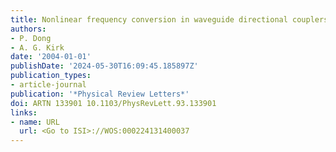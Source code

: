```yaml
---
title: Nonlinear frequency conversion in waveguide directional couplers
authors:
- P. Dong
- A. G. Kirk
date: '2004-01-01'
publishDate: '2024-05-30T16:09:45.185897Z'
publication_types:
- article-journal
publication: '*Physical Review Letters*'
doi: ARTN 133901 10.1103/PhysRevLett.93.133901
links:
- name: URL
  url: <Go to ISI>://WOS:000224131400037
---
```

